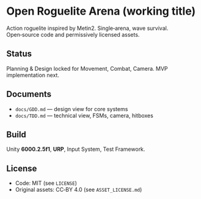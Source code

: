# Open Roguelite Arena (working title)

Action roguelite inspired by Metin2. Single‑arena, wave survival. Open‑source code and permissively licensed assets.

## Status
Planning & Design locked for Movement, Combat, Camera. MVP implementation next.

## Documents
- `docs/GDD.md` — design view for core systems
- `docs/TDD.md` — technical view, FSMs, camera, hitboxes

## Build
Unity **6000.2.5f1**, **URP**, Input System, Test Framework.

## License
- Code: MIT (see `LICENSE`)
- Original assets: CC‑BY 4.0 (see `ASSET_LICENSE.md`)

